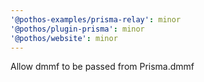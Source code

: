 ```yaml
---
'@pothos-examples/prisma-relay': minor
'@pothos/plugin-prisma': minor
'@pothos/website': minor
---
```


Allow dmmf to be passed from Prisma.dmmf
